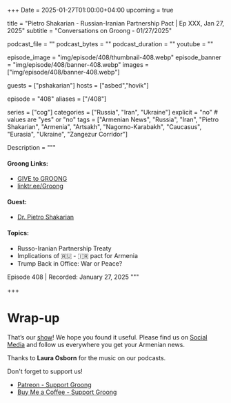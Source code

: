 +++
Date = 2025-01-27T01:00:00+04:00
upcoming = true

title = "Pietro Shakarian - Russian-Iranian Partnership Pact | Ep XXX, Jan 27, 2025"
subtitle = "Conversations on Groong - 01/27/2025"

podcast_file = ""
podcast_bytes = ""
podcast_duration = ""
youtube = ""

episode_image = "img/episode/408/thumbnail-408.webp"
episode_banner = "img/episode/408/banner-408.webp"
images = ["img/episode/408/banner-408.webp"]

guests = ["pshakarian"]
hosts = ["asbed","hovik"]

episode = "408"
aliases = ["/408"]

series = ["cog"]
categories = ["Russia", "Iran", "Ukraine"]
explicit = "no" # values are "yes" or "no"
tags = ["Armenian News", "Russia", "Iran", "Pietro Shakarian", "Armenia", "Artsakh", "Nagorno-Karabakh", "Caucasus", "Eurasia", "Ukraine", "Zangezur Corridor"]

Description = """

#### Groong Links:
* [GIVE to GROONG](https://podcasts.groong.org/donate)
* [linktr.ee/Groong](https://linktr.ee/groong)

#### Guest:
* [Dr. Pietro Shakarian](/guest/pshakarian)

#### Topics:
* Russo-Iranian Partnership Treaty
* Implications of 🇷🇺 - 🇮🇷 pact for Armenia
* Trump Back in Office: War or Peace?


Episode 408 | Recorded: January 27, 2025
"""

+++



# Wrap-up

That’s our [show](https://podcasts.groong.org/)! We hope you found it useful. Please find us on [Social Media](https://linktr.ee/groong) and follow us everywhere you get your Armenian news.

Thanks to **Laura Osborn** for the music on our podcasts.

Don't forget to support us!
* [Patreon - Support Groong](https://www.patreon.com/ann_groong)
* [Buy Me a Coffee - Support Groong](https://www.buymeacoffee.com/groong)
